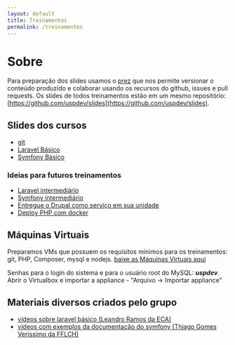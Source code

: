 ```yaml
---
layout: default
title: Treinamentos
permalink: /treinamentos
---
```


# Sobre

Para preparação dos slides usamos o [prez](https://github.com/byteclubfr/prez) que nos permite versionar o conteúdo produzido e colaborar usando os recursos do github, issues e pull requests. Os slides de todos treinamentos estão em um mesmo repositório: [https://github.com/uspdev/slides](https://github.com/uspdev/slides).

## Slides dos cursos

- [git](https://uspdev.github.io/slides/git/)
- [Laravel Básico](https://uspdev.github.io/slides/laravel_basico/)
- [Symfony Básico](https://uspdev.github.io/slides/symfony_basico)

### Ideias para futuros treinamentos

- [Laravel intermediário](https://uspdev.github.io/slides/laravel)
- [Symfony intermediário](https://uspdev.github.io/slides/symfony)
- [Entregue o Drupal como serviço em sua unidade](https://uspdev.github.io/slides/drupal)
- [Deploy PHP com docker](#)

## Máquinas Virtuais

Preparamos VMs que possuem os requísitos mínimos para os treinamentos: git, PHP, Composer, mysql e nodejs.
[baixe as Máquinas Virtuais aqui](https://drive.google.com/drive/u/0/folders/1jBFEGSZfVBcEdFyvZ6r-l96iuPMMhKQ8)

Senhas para o login do sistema e para o usuário root do MySQL: ***uspdev***. Abrir o Virtualbox e importar a appliance - "Arquivo -> Importar appliance"

## Materiais diversos criados pelo grupo

- [vídeos sobre laravel básico (Leandro Ramos da ECA)](https://www.youtube.com/playlist?list=PLIFOx3X8xDut2X2ydevlVvFKkqFxZ4SX9) 
- [vídeos com exemplos da documentação do symfony (Thiago Gomes Veríssimo da FFLCH)](https://www.youtube.com/watch?v=UEYgrHahyEc&list=PLtf_y4yGjhTmwzNrJcDMCBauG0MSwjDdL&index=1)
